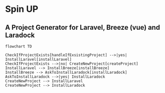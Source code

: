  # Spin UP


## A Project Generator for Laravel, Breeze (vue) and Laradock



 

```mermaid
flowchart TD

CheckIfProjectExists[handleIfExsistingProject] -->|yes| InstallLaravel[installLaravel]
CheckIfProjectExists -->|no| CreateNewProject[createProject]
InstallLaravel --> InstallBreeze[installBreeze]
InstallBreeze --> AskToInstallLaradock[installLaradock]
AskToInstallLaradock -->|yes| InstallLaradock
CreateNewProject --> InstallLaravel
CreateNewProject --> InstallLaradock
```


 
